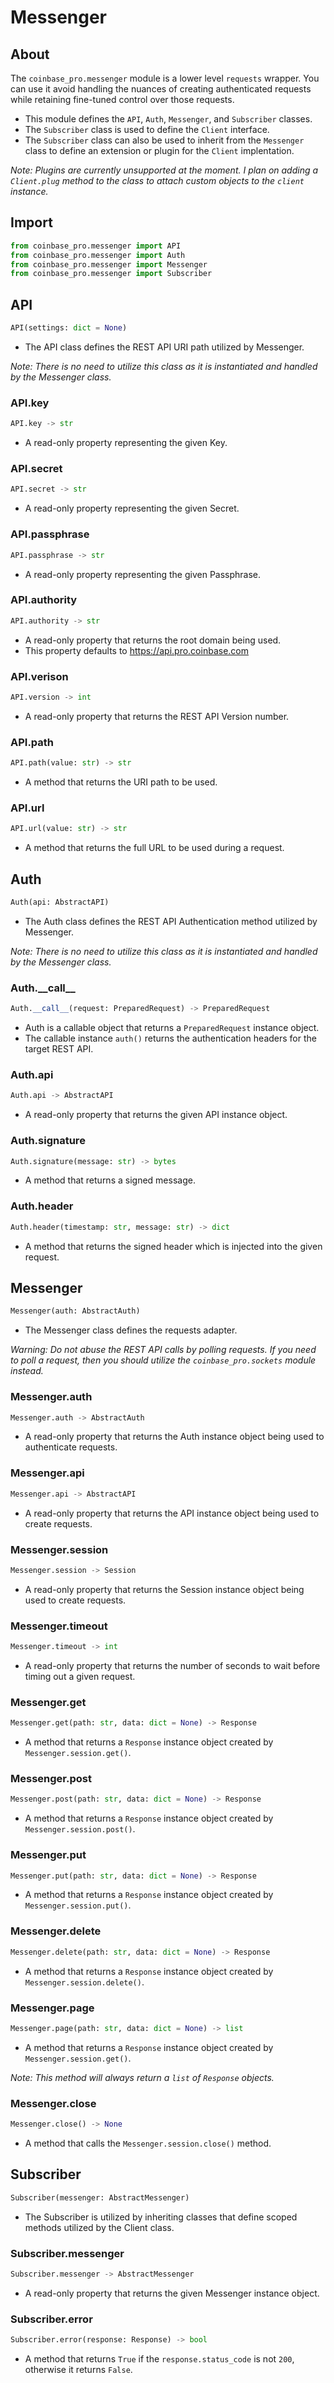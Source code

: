 # Messenger

## About

The `coinbase_pro.messenger` module is a lower level `requests` wrapper. You can use it avoid handling the nuances of creating authenticated requests while retaining fine-tuned control over those requests.

- This module defines the `API`, `Auth`, `Messenger`, and `Subscriber` classes. 
- The `Subscriber` class is used to define the `Client` interface. 
- The `Subscriber` class can also be used to inherit from the `Messenger` class to define an extension or plugin for the `Client` implentation.

_Note: Plugins are currently unsupported at the moment.  I plan on adding a `Client.plug` method to the class to attach custom objects to the `client` instance._

## Import

```python
from coinbase_pro.messenger import API
from coinbase_pro.messenger import Auth
from coinbase_pro.messenger import Messenger
from coinbase_pro.messenger import Subscriber
```

## API

```python
API(settings: dict = None)
```

- The API class defines the REST API URI path utilized by Messenger.

_Note: There is no need to utilize this class as it is instantiated and handled by the Messenger class._

### API.key

```python
API.key -> str
```

- A read-only property representing the given Key.

### API.secret

```python
API.secret -> str
```

- A read-only property representing the given Secret.

### API.passphrase

```python
API.passphrase -> str
```

- A read-only property representing the given Passphrase.

### API.authority

```python
API.authority -> str
```

- A read-only property that returns the root domain being used.
- This property defaults to https://api.pro.coinbase.com

### API.verison

```python
API.version -> int
```

- A read-only property that returns the REST API Version number.

### API.path

```python
API.path(value: str) -> str
```

- A method that returns the URI path to be used.

### API.url

```python
API.url(value: str) -> str
```

- A method that returns the full URL to be used during a request.

## Auth

```python
Auth(api: AbstractAPI)
```

- The Auth class defines the REST API Authentication method utilized by Messenger.

_Note: There is no need to utilize this class as it is instantiated and handled by the Messenger class._

### Auth.\_\_call__

```python
Auth.__call__(request: PreparedRequest) -> PreparedRequest
```

- Auth is a callable object that returns a `PreparedRequest` instance object.
- The callable instance `auth()` returns the authentication headers for the target REST API.

### Auth.api

```python
Auth.api -> AbstractAPI
```

- A read-only property that returns the given API instance object.

### Auth.signature

```python
Auth.signature(message: str) -> bytes
```

- A method that returns a signed message.

### Auth.header

```python
Auth.header(timestamp: str, message: str) -> dict
```

- A method that returns the signed header which is injected into the given request.

## Messenger

```python
Messenger(auth: AbstractAuth)
```

- The Messenger class defines the requests adapter.

_Warning: Do not abuse the REST API calls by polling requests. If you need to poll a request, then you should utilize the `coinbase_pro.sockets` module instead._

### Messenger.auth

```python
Messenger.auth -> AbstractAuth
```

- A read-only property that returns the Auth instance object being used to authenticate requests.

### Messenger.api

```python
Messenger.api -> AbstractAPI
```

- A read-only property that returns the API instance object being used to create requests.

### Messenger.session

```python
Messenger.session -> Session
```

- A read-only property that returns the Session instance object being used to create requests.

### Messenger.timeout

```python
Messenger.timeout -> int
```

- A read-only property that returns the number of seconds to wait before timing out a given request.

### Messenger.get

```python
Messenger.get(path: str, data: dict = None) -> Response
```

- A method that returns a `Response` instance object created by `Messenger.session.get()`.

### Messenger.post

```python
Messenger.post(path: str, data: dict = None) -> Response
```

- A method that returns a `Response` instance object created by `Messenger.session.post()`.

### Messenger.put

```python
Messenger.put(path: str, data: dict = None) -> Response
```

- A method that returns a `Response` instance object created by `Messenger.session.put()`.

### Messenger.delete

```python
Messenger.delete(path: str, data: dict = None) -> Response
```

- A method that returns a `Response` instance object created by `Messenger.session.delete()`.

### Messenger.page

```python
Messenger.page(path: str, data: dict = None) -> list
```

- A method that returns a `Response` instance object created by `Messenger.session.get()`.

_Note: This method will always return a `list` of `Response` objects._

### Messenger.close

```python
Messenger.close() -> None
```

- A method that calls the `Messenger.session.close()` method.

## Subscriber

```python
Subscriber(messenger: AbstractMessenger)
```

- The Subscriber is utilized by inheriting classes that define scoped methods utilized by the Client class.

### Subscriber.messenger

```python
Subscriber.messenger -> AbstractMessenger
```

- A read-only property that returns the given Messenger instance object.

### Subscriber.error

```python
Subscriber.error(response: Response) -> bool
```

- A method that returns `True` if the `response.status_code` is not `200`, otherwise it returns `False`.
